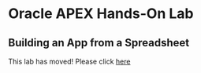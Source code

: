# Oracle APEX Hands-On Lab

## Building an App from a Spreadsheet

This lab has moved!
Please click [here](../../spreadsheet/)